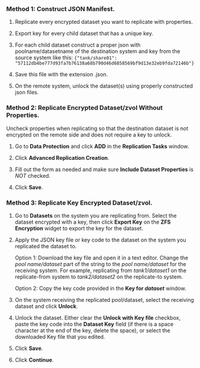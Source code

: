 &NewLine;

### Method 1: Construct JSON Manifest.
1. Replicate every encrypted dataset you want to replicate with properties. 

2. Export key for every child dataset that has a unique key. 

3. For each child dataset construct a proper json with poolname/datasetname of the destination system and key from the source system like this: 
   `{"tank/share01": "57112db4be777d93fa7b76138a68b790d46d6858569bf9d13e32eb9fda72146b"}`

5. Save this file with the extension <file>.json<file>. 

6. On the remote system, unlock the dataset(s) using properly constructed <file>json<file> files.

### Method 2: Replicate Encrypted Dataset/zvol Without Properties.
Uncheck properties when replicating so that the destination dataset is not encrypted on the remote side and does not require a key to unlock.
1. Go to **Data Protection** and click **ADD** in the **Replication Tasks** window.

2. Click **Advanced Replication Creation**.

3. Fill out the form as needed and make sure **Include Dataset Properties** is *NOT* checked.

4. Click **Save**.

### Method 3: Replicate Key Encrypted Dataset/zvol.

1. Go to **Datasets** on the system you are replicating from. 
   Select the dataset encrypted with a key, then click **Export Key** on the **ZFS Encryption** widget to export the key for the dataset.

2. Apply the JSON key file or key code to the dataset on the system you replicated the dataset to. 

   Option 1: Download the key file and open it in a text editor. Change the *pool name/dataset* part of the string to the *pool name/dataset* for the receiving system. For example, replicating from *tank1/dataset1* on the replicate-from system to *tank2/dataset2* on the replicate-to system. 

   Option 2: Copy the key code provided in the **Key for *dataset*** window.

3. On the system receiving the replicated pool/dataset, select the receiving dataset and click **Unlock**. 

4. Unlock the dataset. 
   Either clear the **Unlock with Key file** checkbox, paste the key code into the **Dataset Key** field (if there is a space character at the end of the key, delete the space), or select the downloaded Key file that you edited.

5. Click **Save**.

5. Click **Continue**.
